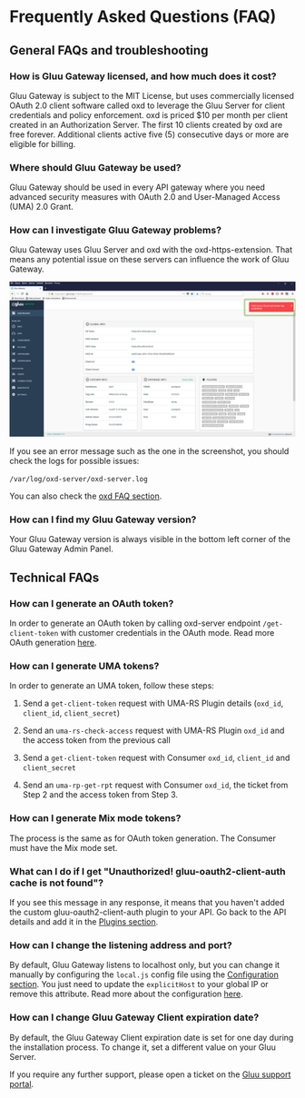 # Frequently Asked Questions (FAQ)

## General FAQs and troubleshooting

### How is Gluu Gateway licensed, and how much does it cost?
Gluu Gateway is subject to the MIT License, but uses commercially licensed OAuth 2.0 client software called oxd to leverage the Gluu Server for client credentials and policy enforcement. oxd is priced $10 per month per client created in an Authorization Server. The first 10 clients created by oxd are free forever. Additional clients active five (5) consecutive days or more are eligible for billing.

### Where should Gluu Gateway be used?
Gluu Gateway should be used in every API gateway where you need advanced security measures with OAuth 2.0 and User-Managed Access (UMA) 2.0 Grant.

### How can I investigate Gluu Gateway problems?
Gluu Gateway uses Gluu Server and oxd with the oxd-https-extension. That means any potential issue on these servers can influence the work of Gluu Gateway.

![](./img/10_oxd_error_faq.png)

If you see an error message such as the one in the screenshot, you should check the logs for possible issues:

`/var/log/oxd-server/oxd-server.log`

You can also check the [oxd FAQ section](https://gluu.org/docs/oxd/3.1.3/faq/).

### How can I find my Gluu Gateway version?
Your Gluu Gateway version is always visible in the bottom left corner of the Gluu Gateway Admin Panel. 

## Technical FAQs

### How can I generate an OAuth token?
In order to generate an OAuth token by calling oxd-server endpoint `/get-client-token` with customer credentials in the OAuth mode. Read more OAuth generation [here](https://gluu.org/docs/oxd/api/#get-client-token).

### How can I generate UMA tokens?
In order to generate an UMA token, follow these steps:

1. Send a `get-client-token` request with UMA-RS Plugin details (`oxd_id`, `client_id`, `client_secret`)

1. Send an `uma-rs-check-access` request with UMA-RS Plugin `oxd_id` and the access token from the previous call

1. Send a `get-client-token` request with Consumer `oxd_id`, `client_id` and `client_secret` 

1. Send an `uma-rp-get-rpt` request with Consumer `oxd_id`, the ticket from Step 2 and the access token from Step 3.

### How can I generate Mix mode tokens?
The process is the same as for OAuth token generation. The Consumer must have the Mix mode set.  

### What can I do if I get "Unauthorized! gluu-oauth2-client-auth cache is not found"?
If you see this message in any response, it means that you haven't added the custom gluu-oauth2-client-auth plugin to your API. Go back to the API details and add it in the [Plugins section](https://gluu.org/docs/gg/3.1.3/admin-gui/#manage-apis). 

### How can I change the listening address and port?
By default, Gluu Gateway listens to localhost only, but you can change it manually by configuring the `local.js` config file using the [Configuration section](https://gluu.org/docs/gg/3.1.3/configuration/#admin-gui-portal-konga). You just need to update the `explicitHost` to your global IP or remove this attribute. Read more about the configuration [here](https://sailsjs.com/documentation/reference/configuration/sails-config).
 
### How can I change Gluu Gateway Client expiration date?
By default, the Gluu Gateway Client expiration date is set for one day during the installation process. To change it, set a different value on your Gluu Server.

If you require any further support, please open a ticket on the [Gluu support portal](https://support.gluu.org).
